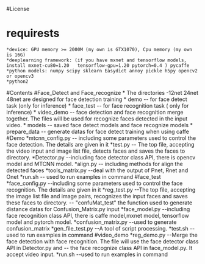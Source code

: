#License
# requirests
    *device: GPU memory >= 2000M (my own is GTX1070), Cpu memory (my own is 16G)
    *deeplearning framework: (if you have mxnet and tensorflow models, install mxnet-cu80=1.20   tensorflow-gpu=1.20 pytorch=0.4 ) pycaffe 
    *python models: numpy scipy sklearn Easydict annoy pickle h5py opencv2 or opencv3
    *python2
#Contents
#Face_Detect and Face_recognize
    * The directories -12net 24net 48net  are designed for face detection training
    * demo  -- for face detect task (only for inference)
    * face_test -- for face recognition task ( only for inference)
    * video_demo -- face detection and face recognition merge together. The files will be used for recognize faces detected in the input video.
    * models -- saved face detect models and face recognize models
    * prepare_data -- generate datas for face detect training  when using caffe
#Demo
    *mtcnn_config.py -- including some parameters used to control the face detection. The details are given in it
    *test.py -- The top file, accepting the video input and image list file, detects faces and saves the faces to directory.
    *Detector.py --including face detector class API, there is opencv model and MTCNN model.
    *align.py -- including methods for align the detected faces
    *tools_matrix.py --deal with the output of Pnet, Rnet and Onet
    *run.sh -- used to run examples in command
#face_test
    *face_config.py --including some parameters used to control the face recognition. The details are given in it
    *reg_test.py --The top file, accepting the image list file and image pairs, recognizes the input faces and saves  these faces to directory.
                 -- "confuMat_test" the function used to generate distance datas for Confusion_Matrix.py input
    *face_model.py --including face recognition class API, there is caffe model,mxnet model, tensorflow model and pytorch model.
    *confusion_matrix.py --used to generate confusion_matrix
    *gen_file_test.py --A tool of script processing. 
    *test.sh --used to run examples in command
#video_demo
    *reg_demo.py --Merge the face detection with face recognition. The file will use the face detector class API in Detector.py and 
                 -- the face recognize class API in face_model.py. It accept video input.
    *run.sh --used to run examples in command